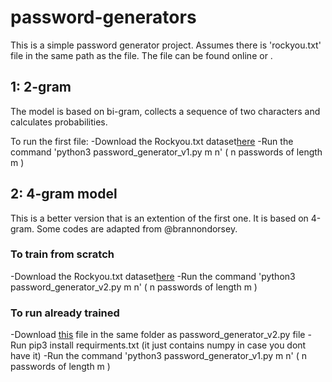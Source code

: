 # password-generators
This is a simple password generator project.
Assumes there is 'rockyou.txt' file in the same path as the file. The file can be found online or .




## 1: 2-gram
The model is based on bi-gram, collects a sequence of two characters and calculates probabilities.

To run the first file:
-Download the Rockyou.txt dataset[here](https://github.com/brannondorsey/naive-hashcat/releases/download/data/rockyou.txt) 
-Run the command 'python3 password_generator_v1.py m n' ( n passwords of length m  )

## 2: 4-gram model
This is a better version that is an extention of the first one. It is based on 4-gram. Some codes are adapted from @brannondorsey.

### To train from scratch
-Download the Rockyou.txt dataset[here](https://github.com/brannondorsey/naive-hashcat/releases/download/data/rockyou.txt) 
-Run the command 'python3 password_generator_v2.py m n' ( n passwords of length m  )

### To run already trained
-Download [this](https://drive.google.com/file/d/1ZJdEkgRlrGDNgBuU8bMjJsZfS1iFeTKG/view?usp=share_link) file in the same folder as  password_generator_v2.py file
-Run pip3 install requirments.txt (it just contains numpy in case you dont have it)
-Run the command 'python3 password_generator_v1.py m n' ( n passwords of length m  )
